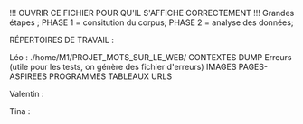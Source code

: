 !!! OUVRIR CE FICHIER POUR QU'IL S'AFFICHE CORRECTEMENT !!!
Grandes étapes ;
PHASE 1 = consitution du corpus;
PHASE 2 = analyse des données;

RÉPERTOIRES DE TRAVAIL :

Léo :
./home/M1/PROJET_MOTS_SUR_LE_WEB/
  CONTEXTES
  DUMP
  Erreurs (utile pour les tests, on génère des fichier d'erreurs)
  IMAGES
  PAGES-ASPIREES
  PROGRAMMES
  TABLEAUX
  URLS

Valentin :

Tina :

